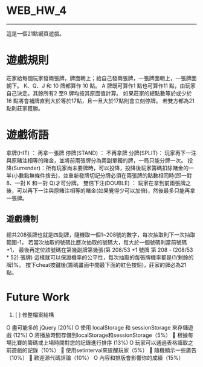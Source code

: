 # WEB_HW_4

---
這是一個21點網頁遊戲。

# 遊戲規則

莊家給每個玩家發兩張牌，牌面朝上；給自己發兩張牌，一張牌面朝上，一張牌面朝下。
K、Q、J 和 10 牌都算作 10 點。 A 牌既可算作1 點也可算作11 點，由玩家自己決定。其餘所有2 至9 牌均按其原面值計算。
如果莊家的總點數等於或少於16 點將會補牌直到大於等於17點，且一旦大於17點則會立刻停牌。
若雙方都為21點則莊家獲勝。


# 遊戲術語

拿牌(HIT) ： 再拿一張牌
停牌(STAND) ： 不再拿牌 
分牌(SPLIT)： 玩家再下一注與原賭注相等的賭金，並將前兩張牌分為兩副單獨的牌，一局只能分牌一次。
投降(Surrender)：所有玩家尚未要牌時，可以投降，投降後玩家籌碼扣除賭金的一半(小數點無條件捨去)，並重新發牌切記分牌必須在兩張牌的點數相同時(即一對 8、一對 K 和一對 Q)才可分牌。
雙倍下注(DOUBLE) ： 玩家在拿到前兩張牌之後，可以再下一注與原賭注相等的賭金(如果覺得少可以加倍)，然後最多只能再拿一張牌。

## 遊戲機制

總共208張牌也就是四副牌，隨機取一個1~208號的數字，每次抽取則下一次抽取範圍-1，
若當次抽取的號碼比歷次抽取的號碼大，每大於一個號碼則當前號碼+1，
最後再定位該號碼在第幾副牌第幾張(第 208/53 +1 號牌 第 208 - (208/53 * 52) 張牌)
這樣就可以保證機率的公平性，每次抽取的每張牌機率都是(1/剩餘的牌)%。
按下cheat按鍵後(籌碼畫面中間最下面的紅色按鈕)，莊家的牌必為21點。

# Future Work

1. [ ] 修整檔案結構

O 盡可能多的 jQuery (20%)
O 使用 localStorage 和 sessionStorage 來存儲遊戲 (12%)
O 將播放時間存儲到localStorage和sessionStorage（5%）
 根據每場比賽的籌碼或上場時間對您的記錄進行排序 (13%) 
O 玩家可以通過表格讀取之前遊戲的記錄（10%）
 使用setinterval來提醒玩家（5%）
 隨機顯示一些廣告（10%）
 歡迎源代碼評論（10%）
O 內容和排版會影響你的成績（15%）